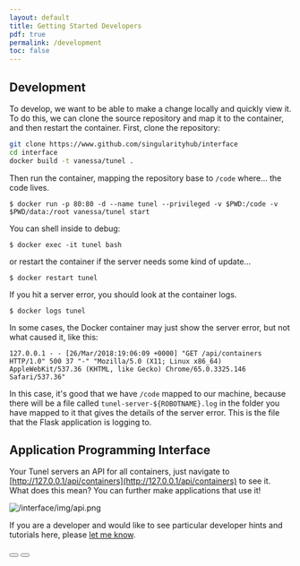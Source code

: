 ```yaml
---
layout: default
title: Getting Started Developers
pdf: true
permalink: /development
toc: false
---
```


## Development
To develop, we want to be able to make a change locally and quickly view it. To do this,
we can clone the source repository and map it to the container, and then
restart the container. First, clone the repository:

```bash
git clone https://www.github.com/singularityhub/interface
cd interface
docker build -t vanessa/tunel .
```

Then run the container, mapping the repository base to `/code` where... the code
lives. 

```
$ docker run -p 80:80 -d --name tunel --privileged -v $PWD:/code -v $PWD/data:/root vanessa/tunel start
```

You can shell inside to debug:

```
$ docker exec -it tunel bash
```

or restart the container if the server needs some kind of update...

```
$ docker restart tunel
```

If you hit a server error, you should look at the container logs.

```
$ docker logs tunel
```

In some cases, the Docker container may just show the server error, but not
what caused it, like this:

```
127.0.0.1 - - [26/Mar/2018:19:06:09 +0000] "GET /api/containers HTTP/1.0" 500 37 "-" "Mozilla/5.0 (X11; Linux x86_64) AppleWebKit/537.36 (KHTML, like Gecko) Chrome/65.0.3325.146 Safari/537.36"
```

In this case, it's good that we have `/code` mapped to our machine, because there will 
be a file called `tunel-server-${ROBOTNAME}.log` in the folder you have mapped to it that gives
the details of the server error. This is the file that the Flask application is logging
to.

## Application Programming Interface
Your Tunel servers an API for all containers, just navigate to [http://127.0.0.1/api/containers](http://127.0.0.1/api/containers) to see it. What does this mean? You can further make applications that use it!

![/interface/img/api.png](/interface/img/api.png)

If you are a developer and would like to see particular developer hints and tutorials here,
please <a href="https://github.com/singularityhub/interface/issues" target="_blank">let me know</a>.

<div>
    <a href="/interface/quick-start"><button class="previous-button btn btn-primary"><i class="fa fa-chevron-left"></i> </button></a>
    <a href="/interface/plugin-globus"><button class="next-button btn btn-primary"><i class="fa fa-chevron-right"></i> </button></a>
</div><br>
